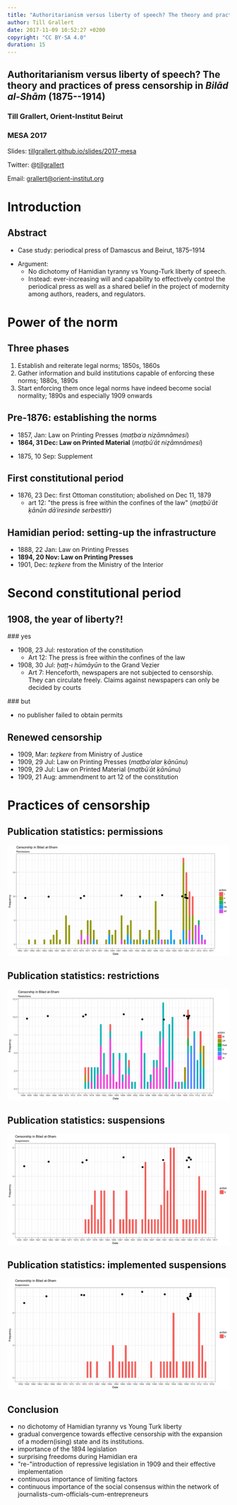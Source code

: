```yaml
---
title: "Authoritarianism versus liberty of speech? The theory and practices of press censorship in *Bilād al-Shām* (1875--1914)"
author: Till Grallert
date: 2017-11-09 10:52:27 +0200
copyright: "CC BY-SA 4.0"
duration: 15
---
```


## Authoritarianism versus liberty of speech? The theory and practices of press censorship in *Bilād al-Shām* (1875--1914)
### Till Grallert, Orient-Institut Beirut
### MESA 2017

Slides: [tillgrallert.github.io/slides/2017-mesa](https://tillgrallert.github.io/slides/2017-mesa)

Twitter: @[tillgrallert](https://twitter.com/tillgrallert)

Email: <grallert@orient-institut.org>


# Introduction
## Abstract

- Case study: periodical press of Damascus and Beirut, 1875–1914
<!-- - Background: prevalence of strong views, but lack of empirical studies on the press in *Bilād al-Shām* -->
- Argument:
    + No dichotomy of Hamidian tyranny vs Young-Turk liberty of speech.
    + Instead: ever-increasing will and capability to effectively control the periodical press as well as a shared belief in the project of modernity among authors, readers, and regulators.

# Power of the norm
## Three phases

1. Establish and reiterate legal norms; 1850s, 1860s
2. Gather information and build institutions capable of enforcing these norms; 1880s, 1890s
3. Start enforcing them once legal norms have indeed become social normality; 1890s and especially 1909 onwards 

## Pre-1876: establishing the norms

- 1857, Jan: Law on Printing Presses (*maṭbaʿa niẓāmnāmesi*)
   <!--  + permits required for publishers
    + ban on "harmful" (*muẕarr*) publications -->
- **1864, 31 Dec: Law on Printed Material** (*maṭbūʿāt niẓāmnāmesi*)
    <!-- + permits required for periodicals
    + authorities must be supplied with copies *after* publication
    + regulation of permissible content
    + no institutionalised censorship but private litigation in the courts -->
<!-- 1867, Ḳararnāme-yi ʿAlī; {Boyar 2006@421} -->
- 1875, 10 Sep: Supplement
    <!-- + suspensions for false news, stiring the minds of the people (*teḫdīş-i eẕhān*) -->
<!-- - 1876, 12 Apr: decree published in the press; {Boyar 2006@421-422} without source
    + pre-publication censorship of the press --> 

## First constitutional period

- 1876, 23 Dec: first Ottoman constitution; abolished on Dec 11, 1879
    + art 12: "the press is free within the confines of the law" (*maṭbūʿāt ḳānūn dāʿiresinde serbesttir*)
<!-- - 1880, 19 December -->

## Hamidian period: setting-up the infrastructure

- 1888, 22 Jan: Law on Printing Presses
- **1894, 20 Nov: Law on Printing Presses**
    <!-- + abrogating the 1857 and 1888 laws
    + permits required for every part of the trade
        * permits continuously supervised by police and Directorate of Public Instruction
    + pre-publication permits required for all publications 
    + every part of the trade is fully liable to prosecution in case of transgressions
        * Police and judiciary tasked with enforcement
    + surveillance and random inspection of presses
    + supplying all relevant information in Ottoman
    + only periodicals' titles are allowed to be publicly announced in the streets -->
- 1901, Dec: *teẕkere* from the Ministry of the Interior
    <!-- + censorship (*murāqaba*) of periodicals is to be centralised at the Directorates of Printed Material (*mudīriye-yi maṭbūʿāt*)
    + all official publications are subjected to the same regime of censorship -->

# Second constitutional period
## 1908, the year of liberty?!

<div class="c_left c_width-60">
### yes

- 1908, 23 Jul: restoration of the constitution
    + Art 12: The press is free within the confines of the law
- 1908, 30 Jul: *ḫaṭṭ-ı hümāyūn* to the Grand Vezier
    + Art 7: Henceforth, newspapers are not subjected to censorship. They can circulate freely. Claims against newspapers can only be decided by courts
</div>

<div class="c_right c_width-30">
### but

- no publisher failed to obtain permits
</div>

## Renewed censorship

- 1909, Mar: *teẕkere* from Ministry of Justice
    <!-- + reminder that the various press laws had not been abolished -->
- 1909, 29 Jul: Law on Printing Presses (*maṭbaʿalar ḳānūnu*)
    <!-- + permits required
    + publications subject to approval by Ministries of the Interior & Education
    + enforced by penal courts and gendarmerie -->
- 1909, 29 Jul: Law on Printed Material (*maṭbūʿāt ḳānūnu*)
    <!-- + abrogating the 1864 law
    + permits required within a month
    + regulation of permissible content
    + all parts of the trade are liable to prosecution as if they were the authors
    + two copies of each issue to be supplied to the authorities
    + enforced by Ministry of the Interior, province, *mutaṣarriflik* -->
- 1909, 21 Aug: ammendment to art 12 of the constitution
    <!-- + periodcials cannot in any way be subject to control *before* (!) publication -->


# Practices of censorship
## Publication statistics: permissions

![Press censorship: permissive actions (1 = first issue, P = permit, PI = permit for import, PR = permit to resume publication, RP = republication)](../assets/censorship/rplot_levant-permissive.png)

## Publication statistics: restrictions

![Press censorship: repressive actions (BI = ban on import, CP = ceased publication, S = suspension, W = warning)](../assets/censorship/rplot_levant-restrictive.png)

## Publication statistics: suspensions

![Press censorship: suspensions](../assets/censorship/rplot_levant-suspensions.png)

## Publication statistics: implemented suspensions

![Press censorship: implemented suspensions](../assets/censorship/rplot_levant-suspensions-implemented.png)

## Conclusion

- no dichotomy of Hamidian tyranny vs Young Turk liberty
- gradual convergence towards effective censorship with the expansion of a modern(ising) state and its institutions.
- importance of the 1894 legislation <!-- coinciding with "effective" censorship in *Bilād al-Shām* -->
- surprising freedoms during Hamidian era
- "re-"introduction of repressive legislation in 1909 and their effective implementation
- continuous importance of limiting factors
- continuous importance of the social consensus within the network of journalists-cum-officials-cum-entrepreneurs